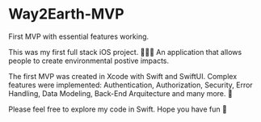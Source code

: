# Way2Earth-MVP
First MVP with essential features working.


This was my first full stack iOS project. 🧑🏻‍🔬
An application that allows people to create environmental postive impacts. 

The first MVP was created in Xcode with Swift and SwiftUI. 
Complex features were implemented: Authentication, Authorization, Security, Error Handling, Data Modeling, Back-End Arquitecture and many more. 📲 

Please feel free to explore my code in Swift. 
Hope you have fun 🌱


